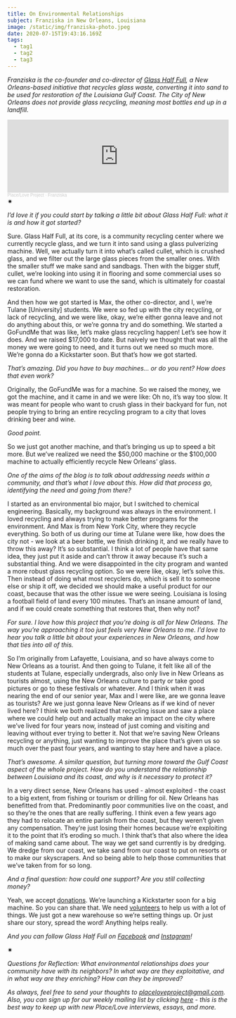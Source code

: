 ```yaml
---
title: On Environmental Relationships
subject: Franziska in New Orleans, Louisiana
image: /static/img/franziska-photo.jpeg
date: 2020-07-15T19:43:16.169Z
tags:
  - tag1
  - tag2
  - tag3
---
```

*Franziska is the co-founder and co-director of [Glass Half Full](https://glasshalffullnola.org/), a New Orleans-based initiative that recycles glass waste, converting it into sand to be used for restoration of the Louisiana Gulf Coast. The City of New Orleans does not provide glass recycling, meaning most bottles end up in a landfill.*

<iframe width="100%" height="166" scrolling="no" frameborder="no" allow="autoplay" src="https://w.soundcloud.com/player/?url=https%3A//api.soundcloud.com/tracks/858578695&color=%23ff5500&auto_play=false&hide_related=false&show_comments=true&show_user=true&show_reposts=false&show_teaser=true"></iframe><div style="font-size: 10px; color: #cccccc;line-break: anywhere;word-break: normal;overflow: hidden;white-space: nowrap;text-overflow: ellipsis; font-family: Interstate,Lucida Grande,Lucida Sans Unicode,Lucida Sans,Garuda,Verdana,Tahoma,sans-serif;font-weight: 100;"><a href="https://soundcloud.com/place-love-project" title="Place/Love Project" target="_blank" style="color: #cccccc; text-decoration: none;">Place/Love Project</a> · <a href="https://soundcloud.com/place-love-project/franziska" title="Franziska" target="_blank" style="color: #cccccc; text-decoration: none;">Franziska</a></div>

<div>✷</div>

*I’d love it if you could start by talking a little bit about Glass Half Full: what it is and how it got started?*

Sure. Glass Half Full, at its core, is a community recycling center where we currently recycle glass, and we turn it into sand using a glass pulverizing machine. Well, we actually turn it into what’s called cullet, which is crushed glass, and we filter out the large glass pieces from the smaller ones. With the smaller stuff we make sand and sandbags. Then with the bigger stuff, cullet, we’re looking into using it in flooring and some commercial uses so we can fund where we want to use the sand, which is ultimately for coastal restoration.

And then how we got started is Max, the other co-director, and I, we’re Tulane \[University] students. We were so fed up with the city recycling, or lack of recycling, and we were like, okay, we’re either gonna leave and not do anything about this, or we’re gonna try and do something. We started a GoFundMe that was like, let’s make glass recycling happen! Let’s see how it does. And we raised $17,000 to date. But naively we thought that was all the money we were going to need, and it turns out we need so much more. We’re gonna do a Kickstarter soon. But that’s how we got started.

*That’s amazing. Did you have to buy machines... or do you rent? How does that even work?*

Originally, the GoFundMe was for a machine. So we raised the money, we got the machine, and it came in and we were like: Oh no, it’s way too slow. It was meant for people who want to crush glass in their backyard for fun, not people trying to bring an entire recycling program to a city that loves drinking beer and wine.

*Good point.*

So we just got another machine, and that’s bringing us up to speed a bit more. But we’ve realized we need the $50,000 machine or the $100,000 machine to actually efficiently recycle New Orleans’ glass.

*One of the aims of the blog is to talk about addressing needs within a community, and that’s what I love about this. How did that process go, identifying the need and going from there?*

I started as an environmental bio major, but I switched to chemical engineering. Basically, my background was always in the environment. I loved recycling and always trying to make better programs for the environment. And Max is from New York City, where they recycle everything. So both of us during our time at Tulane were like, how does the city not - we look at a beer bottle, we finish drinking it, and we really have to throw this away? It’s so substantial. I think a lot of people have that same idea, they just put it aside and can’t throw it away because it’s such a substantial thing. And we were disappointed in the city program and wanted a more robust glass recycling option. So we were like, okay, let’s solve this. Then instead of doing what most recyclers do, which is sell it to someone else or ship it off, we decided we should make a useful product for our coast, because that was the other issue we were seeing. Louisiana is losing a football field of land every 100 minutes. That’s an insane amount of land, and if we could create something that restores that, then why not?

*For sure. I love how this project that you’re doing is all for New Orleans. The way you’re approaching it too just feels very New Orleans to me. I’d love to hear you talk a little bit about your experiences in New Orleans, and how that ties into all of this.*

So I’m originally from Lafayette, Louisiana, and so have always come to New Orleans as a tourist. And then going to Tulane, it felt like all of the students at Tulane, especially undergrads, also only live in New Orleans as tourists almost, using the New Orleans culture to party or take good pictures or go to these festivals or whatever. And I think when it was nearing the end of our senior year, Max and I were like, are we gonna leave as tourists? Are we just gonna leave New Orleans as if we kind of never lived here? I think we both realized that recycling issue and saw a place where we could help out and actually make an impact on the city where we’ve lived for four years now, instead of just coming and visiting and leaving without ever trying to better it. Not that we’re saving New Orleans recycling or anything, just wanting to improve the place that’s given us so much over the past four years, and wanting to stay here and have a place.

*That’s awesome. A similar question, but turning more toward the Gulf Coast aspect of the whole project. How do you understand the relationship between Louisiana and its coast, and why is it necessary to protect it?*

In a very direct sense, New Orleans has used - almost exploited - the coast to a big extent, from fishing or tourism or drilling for oil. New Orleans has benefitted from that. Predominantly poor communities live on the coast, and so they’re the ones that are really suffering. I think even a few years ago they had to relocate an entire parish from the coast, but they weren’t given any compensation. They’re just losing their homes because we’re exploiting it to the point that it’s eroding so much. I think that’s that also where the idea of making sand came about. The way we get sand currently is by dredging. We dredge from our coast, we take sand from our coast to put on resorts or to make our skyscrapers. And so being able to help those communities that we’ve taken from for so long.

*And a final question: how could one support? Are you still collecting money?*

Yeah, we accept [donations](https://glasshalffullnola.org/donate). We’re launching a Kickstarter soon for a big machine. So you can share that. We need [volunteers](https://glasshalffullnola.org/volunteer) to help us with a lot of things. We just got a new warehouse so we’re setting things up. Or just share our story, spread the word! Anything helps really.

*And you can follow Glass Half Full on [Facebook](https://www.facebook.com/glasshalffullnola) and [Instagram](https://www.instagram.com/glasshalffull.nola/)!*

<div>✷</div>

*Questions for Reflection: What environmental relationships does your community have with its neighbors? In what way are they exploitative, and in what way are they enriching? How can they be improved?*

*As always, feel free to send your thoughts to [placeloveproject@gmail.com](mailto:placeloveproject@gmail.com). Also, you can sign up for our weekly mailing list by clicking [here](https://placeloveproject.substack.com/welcome) - this is the best way to keep up with new Place/Love interviews, essays, and more.*